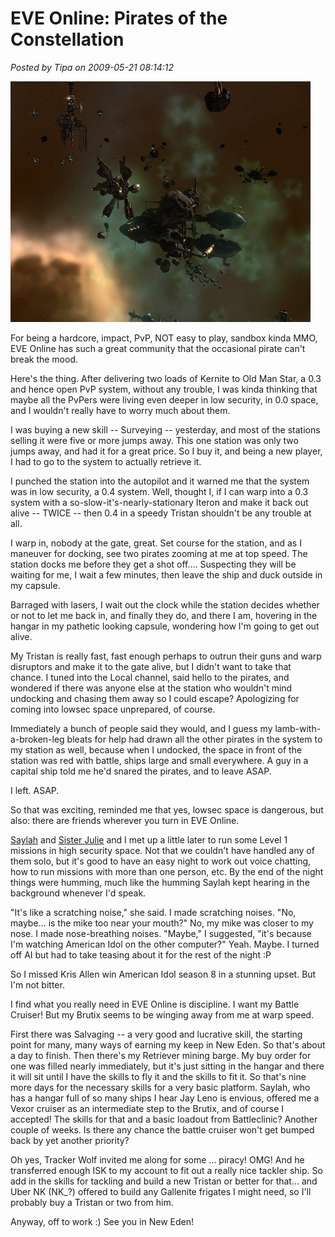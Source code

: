 # EVE Online: Pirates of the Constellation

*Posted by Tipa on 2009-05-21 08:14:12*

![exefile-2009-05-20-22-52-53-54](../uploads/2009/05/exefile-2009-05-20-22-52-53-54.jpg "exefile-2009-05-20-22-52-53-54")

For being a hardcore, impact, PvP, NOT easy to play, sandbox kinda MMO, EVE Online has such a great community that the occasional pirate can't break the mood.

Here's the thing. After delivering two loads of Kernite to Old Man Star, a 0.3 and hence open PvP system, without any trouble, I was kinda thinking that maybe all the PvPers were living even deeper in low security, in 0.0 space, and I wouldn't really have to worry much about them.

I was buying a new skill -- Surveying -- yesterday, and most of the stations selling it were five or more jumps away. This one station was only two jumps away, and had it for a great price. So I buy it, and being a new player, I had to go to the system to actually retrieve it.

I punched the station into the autopilot and it warned me that the system was in low security, a 0.4 system. Well, thought I, if I can warp into a 0.3 system with a so-slow-it's-nearly-stationary Iteron and make it back out alive -- TWICE -- then 0.4 in a speedy Tristan shouldn't be any trouble at all.

I warp in, nobody at the gate, great. Set course for the station, and as I maneuver for docking, see two pirates zooming at me at top speed. The station docks me before they get a shot off.... Suspecting they will be waiting for me, I wait a few minutes, then leave the ship and duck outside in my capsule.

Barraged with lasers, I wait out the clock while the station decides whether or not to let me back in, and finally they do, and there I am, hovering in the hangar in my pathetic looking capsule, wondering how I'm going to get out alive.

My Tristan is really fast, fast enough perhaps to outrun their guns and warp disruptors and make it to the gate alive, but I didn't want to take that chance. I tuned into the Local channel, said hello to the pirates, and wondered if there was anyone else at the station who wouldn't mind undocking and chasing them away so I could escape? Apologizing for coming into lowsec space unprepared, of course.

Immediately a bunch of people said they would, and I guess my lamb-with-a-broken-leg bleats for help had drawn all the other pirates in the system to my station as well, because when I undocked, the space in front of the station was red with battle, ships large and small everywhere. A guy in a capital ship told me he'd snared the pirates, and to leave ASAP.

I left. ASAP.

So that was exciting, reminded me that yes, lowsec space is dangerous, but also: there are friends wherever you turn in EVE Online.

[Saylah](http://notadiary.typepad.com/mysticworlds/) and [Sister Julie](http://virginworlds19.libsyn.com/rss.xml) and I met up a little later to run some Level 1 missions in high security space. Not that we couldn't have handled any of them solo, but it's good to have an easy night to work out voice chatting, how to run missions with more than one person, etc. By the end of the night things were humming, much like the humming Saylah kept hearing in the background whenever I'd speak.

"It's like a scratching noise," she said. I made scratching noises. "No, maybe... is the mike too near your mouth?" No, my mike was closer to my nose. I made nose-breathing noises. "Maybe," I suggested, "it's because I'm watching American Idol on the other computer?" Yeah. Maybe. I turned off AI but had to take teasing about it for the rest of the night :P

So I missed Kris Allen win American Idol season 8 in a stunning upset. But I'm not bitter.

I find what you really need in EVE Online is discipline. I want my Battle Cruiser! But my Brutix seems to be winging away from me at warp speed.

First there was Salvaging -- a very good and lucrative skill, the starting point for many, many ways of earning my keep in New Eden. So that's about a day to finish. Then there's my Retriever mining barge. My buy order for one was filled nearly immediately, but it's just sitting in the hangar and there it will sit until I have the skills to fly it and the skills to fit it. So that's nine more days for the necessary skills for a very basic platform. Saylah, who has a hangar full of so many ships I hear Jay Leno is envious, offered me a Vexor cruiser as an intermediate step to the Brutix, and of course I accepted! The skills for that and a basic loadout from Battleclinic? Another couple of weeks. Is there any chance the battle cruiser won't get bumped back by yet another priority?

Oh yes, Tracker Wolf invited me along for some ... piracy! OMG! And he transferred enough ISK to my account to fit out a really nice tackler ship. So add in the skills for tackling and build a new Tristan or better for that... and Uber NK (NK\_?) offered to build any Gallenite frigates I might need, so I'll probably buy a Tristan or two from him.

Anyway, off to work :) See you in New Eden!



